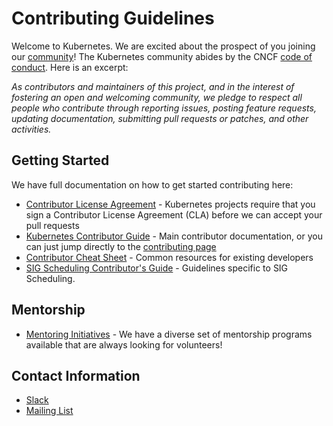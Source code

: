 # Contributing Guidelines

Welcome to Kubernetes. We are excited about the prospect of you joining our [community](https://git.k8s.io/community)! The Kubernetes community abides by the CNCF [code of conduct](code-of-conduct.md). Here is an excerpt:

_As contributors and maintainers of this project, and in the interest of fostering an open and welcoming community, we pledge to respect all people who contribute through reporting issues, posting feature requests, updating documentation, submitting pull requests or patches, and other activities._

## Getting Started

We have full documentation on how to get started contributing here:

<!---
If your repo has certain guidelines for contribution, put them here ahead of the general k8s resources
-->

- [Contributor License Agreement](https://git.k8s.io/community/CLA.md) - Kubernetes projects require that you sign a Contributor License Agreement (CLA) before we can accept your pull requests
- [Kubernetes Contributor Guide](https://k8s.dev/guide) - Main contributor documentation, or you can just jump directly to the [contributing page](https://k8s.dev/docs/guide/contributing/)
- [Contributor Cheat Sheet](https://k8s.dev/cheatsheet) - Common resources for existing developers
- [SIG Scheduling Contributor's Guide](https://git.k8s.io/community/sig-scheduling/CONTRIBUTING.md) - Guidelines specific to SIG Scheduling.

## Mentorship

- [Mentoring Initiatives](https://k8s.dev/community/mentoring) - We have a diverse set of mentorship programs available that are always looking for volunteers!

## Contact Information

- [Slack](https://kubernetes.slack.com/messages/sig-scheduling)
- [Mailing List](https://groups.google.com/forum/#!forum/kubernetes-sig-scheduling)
